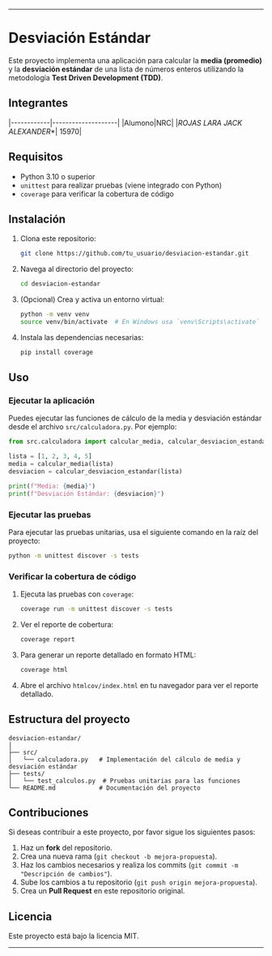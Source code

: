 
---

# Desviación Estándar

Este proyecto implementa una aplicación para calcular la **media (promedio)** y la **desviación estándar** de una lista de números enteros utilizando la metodología **Test Driven Development (TDD)**.

## Integrantes

|------------|--------------------|
|Alumono|NRC|
|*ROJAS LARA JACK ALEXANDER**| 15970|

## Requisitos

- Python 3.10 o superior
- `unittest` para realizar pruebas (viene integrado con Python)
- `coverage` para verificar la cobertura de código

## Instalación

1. Clona este repositorio:
   ```bash
   git clone https://github.com/tu_usuario/desviacion-estandar.git
   ```

2. Navega al directorio del proyecto:
   ```bash
   cd desviacion-estandar
   ```

3. (Opcional) Crea y activa un entorno virtual:
   ```bash
   python -m venv venv
   source venv/bin/activate  # En Windows usa `venv\Scripts\activate`
   ```

4. Instala las dependencias necesarias:
   ```bash
   pip install coverage
   ```

## Uso

### Ejecutar la aplicación

Puedes ejecutar las funciones de cálculo de la media y desviación estándar desde el archivo `src/calculadora.py`. Por ejemplo:

```python
from src.calculadora import calcular_media, calcular_desviacion_estandar

lista = [1, 2, 3, 4, 5]
media = calcular_media(lista)
desviacion = calcular_desviacion_estandar(lista)

print(f"Media: {media}")
print(f"Desviación Estándar: {desviacion}")
```

### Ejecutar las pruebas

Para ejecutar las pruebas unitarias, usa el siguiente comando en la raíz del proyecto:

```bash
python -m unittest discover -s tests
```

### Verificar la cobertura de código

1. Ejecuta las pruebas con `coverage`:

   ```bash
   coverage run -m unittest discover -s tests
   ```

2. Ver el reporte de cobertura:

   ```bash
   coverage report
   ```

3. Para generar un reporte detallado en formato HTML:

   ```bash
   coverage html
   ```

4. Abre el archivo `htmlcov/index.html` en tu navegador para ver el reporte detallado.

## Estructura del proyecto

```
desviacion-estandar/
│
├── src/
│   └── calculadora.py   # Implementación del cálculo de media y desviación estándar
├── tests/
│   └── test_calculos.py  # Pruebas unitarias para las funciones
└── README.md            # Documentación del proyecto
```

## Contribuciones

Si deseas contribuir a este proyecto, por favor sigue los siguientes pasos:

1. Haz un **fork** del repositorio.
2. Crea una nueva rama (`git checkout -b mejora-propuesta`).
3. Haz los cambios necesarios y realiza los commits (`git commit -m "Descripción de cambios"`).
4. Sube los cambios a tu repositorio (`git push origin mejora-propuesta`).
5. Crea un **Pull Request** en este repositorio original.

## Licencia

Este proyecto está bajo la licencia MIT.

---
